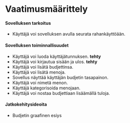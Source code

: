 # Vaatimusmäärittely  

#### Sovelluksen tarkoitus
- Käyttäjä voi sovelluksen avulla seurata rahankäyttöään.  

#### Sovelluksen toiminnallisuudet  
- Käyttäjä voi luoda käyttäjätunnuksen. **tehty**
- Käyttäjä voi kirjautua sisään ja ulos.  **tehty**
- Käyttäjä voi lisätä budjettinsa. 
- Käyttäjä voi lisätä menoja. 
- Sovellus näyttää käyttäjän budjetin tasapainon. 
- Käyttäjä voi nimetä menon. 
- Käyttäjä kategorisoida menojaan.
- Käyttäjä voi nostaa budjettiaan lisäämällä tuloja.

#### Jatkokehitysideoita
- Budjetin graafinen esiys
